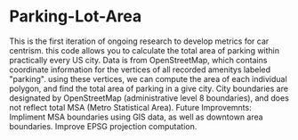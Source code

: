 # Parking-Lot-Area
This is the first iteration of ongoing research to develop metrics for car centrism. this code allows you to calculate the total area of parking within practically every US city.
Data is from OpenStreetMap, which contains coordinate information for the vertices of all recorded amenitys labeled "parking". using these vertices, we can compute the area of each individual polygon, and find the total area of parking in a give city. 
City boundaries are designated by OpenStreetMap (administrative level 8 boundaries), and does not reflect total MSA (Metro Statistical Area). 
Future Improvemnts: Impliment MSA boundaries using GIS data, as well as downtown area boundaries. Improve EPSG projection computation.
